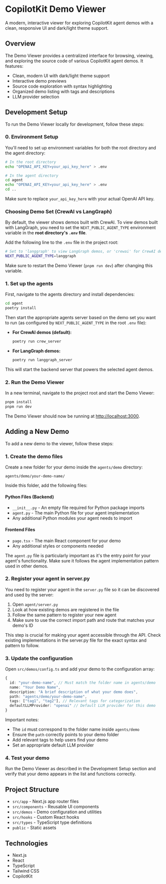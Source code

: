 # CopilotKit Demo Viewer

A modern, interactive viewer for exploring CopilotKit agent demos with a clean, responsive UI and dark/light theme support.

## Overview

The Demo Viewer provides a centralized interface for browsing, viewing, and exploring the source code of various CopilotKit agent demos. It features:

- Clean, modern UI with dark/light theme support
- Interactive demo previews
- Source code exploration with syntax highlighting
- Organized demo listing with tags and descriptions
- LLM provider selection

## Development Setup

To run the Demo Viewer locally for development, follow these steps:

### 0. Environment Setup

You'll need to set up environment variables for both the root directory and the agent directory:

```bash
# In the root directory
echo "OPENAI_API_KEY=your_api_key_here" > .env

# In the agent directory
cd agent
echo "OPENAI_API_KEY=your_api_key_here" > .env
cd ..
```

Make sure to replace `your_api_key_here` with your actual OpenAI API key.

### Choosing Demo Set (CrewAI vs LangGraph)

By default, the viewer shows demos built with CrewAI. To view demos built with LangGraph, you need to set the `NEXT_PUBLIC_AGENT_TYPE` environment variable in the **root directory's `.env` file**.

Add the following line to the `.env` file in the project root:

```bash
# Set to 'langgraph' to view LangGraph demos, or 'crewai' for CrewAI demos (default)
NEXT_PUBLIC_AGENT_TYPE=langgraph
```

Make sure to restart the Demo Viewer (`pnpm run dev`) after changing this variable.

### 1. Set up the agents

First, navigate to the agents directory and install dependencies:

```bash
cd agent
poetry install
```

Then start the appropriate agents server based on the demo set you want to run (as configured by `NEXT_PUBLIC_AGENT_TYPE` in the root `.env` file):

- **For CrewAI demos (default):**
  ```bash
  poetry run crew_server
  ```

- **For LangGraph demos:**
  ```bash
  poetry run langgraph_server
  ```

This will start the backend server that powers the selected agent demos.

### 2. Run the Demo Viewer

In a new terminal, navigate to the project root and start the Demo Viewer:

```bash
pnpm install
pnpm run dev
```

The Demo Viewer should now be running at [http://localhost:3000](http://localhost:3000).

## Adding a New Demo

To add a new demo to the viewer, follow these steps:

### 1. Create the demo files

Create a new folder for your demo inside the `agents/demo` directory:

```
agents/demo/your-demo-name/
```

Inside this folder, add the following files:

#### Python Files (Backend)
- `__init__.py` - An empty file required for Python package imports
- `agent.py` - The main Python file for your agent implementation
- Any additional Python modules your agent needs to import

#### Frontend Files
- `page.tsx` - The main React component for your demo
- Any additional styles or components needed

The `agent.py` file is particularly important as it's the entry point for your agent's functionality. Make sure it follows the agent implementation pattern used in other demos.

### 2. Register your agent in server.py

You need to register your agent in the `server.py` file so it can be discovered and used by the server:

1. Open `agent/server.py`
2. Look at how existing demos are registered in the file
3. Follow the same pattern to register your new agent
4. Make sure to use the correct import path and route that matches your demo's ID

This step is crucial for making your agent accessible through the API. Check existing implementations in the server.py file for the exact syntax and pattern to follow.

### 3. Update the configuration

Open `src/demos/config.ts` and add your demo to the configuration array:

```typescript
{
  id: "your-demo-name", // Must match the folder name in agents/demo
  name: "Your Demo Name",
  description: "A brief description of what your demo does",
  path: "agents/demo/your-demo-name",
  tags: ["tag1", "tag2"], // Relevant tags for categorization
  defaultLLMProvider: "openai" // Default LLM provider for this demo
}
```

Important notes:
- The `id` must correspond to the folder name inside `agents/demo`
- Ensure the `path` correctly points to your demo folder
- Add relevant tags to help users find your demo
- Set an appropriate default LLM provider

### 4. Test your demo

Run the Demo Viewer as described in the Development Setup section and verify that your demo appears in the list and functions correctly.

## Project Structure

- `src/app` - Next.js app router files
- `src/components` - Reusable UI components
- `src/demos` - Demo configuration and utilities
- `src/hooks` - Custom React hooks
- `src/types` - TypeScript type definitions
- `public` - Static assets

## Technologies

- Next.js
- React
- TypeScript
- Tailwind CSS
- CopilotKit 
